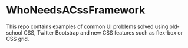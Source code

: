 # WhoNeedsACssFramework
This repo contains examples of common UI problems solved using old-school CSS, Twitter Bootstrap and new CSS features such as flex-box or CSS grid.
